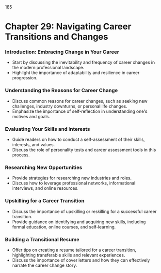 185

# **Chapter 29: Navigating Career Transitions and Changes**

### **Introduction: Embracing Change in Your Career**

- Start by discussing the inevitability and frequency of career changes in the modern professional 
landscape.
- Highlight the importance of adaptability and resilience in career progression.

### **Understanding the Reasons for Career Change**

- Discuss common reasons for career changes, such as seeking new challenges, industry downturns, or 
personal life changes.
- Emphasize the importance of self-reflection in understanding one's motives and goals.

### **Evaluating Your Skills and Interests**

- Guide readers on how to conduct a self-assessment of their skills, interests, and values.
- Discuss the role of personality tests and career assessment tools in this process.

### **Researching New Opportunities**

- Provide strategies for researching new industries and roles.
- Discuss how to leverage professional networks, informational interviews, and online resources.

### **Upskilling for a Career Transition**

- Discuss the importance of upskilling or reskilling for a successful career transition.
- Provide guidance on identifying and acquiring new skills, including formal education, online courses, 
and self-learning.

### **Building a Transitional Resume**

- Offer tips on creating a resume tailored for a career transition, highlighting transferable skills and 
relevant experiences.
- Discuss the importance of cover letters and how they can effectively narrate the career change story.